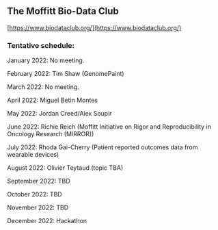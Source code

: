## The Moffitt Bio-Data Club
[https://www.biodataclub.org/](https://www.biodataclub.org/)

### Tentative schedule:

January 2022: No meeting.

February 2022: Tim Shaw (GenomePaint)

March 2022: No meeting.

April 2022: Miguel Betin Montes

May 2022: Jordan Creed/Alex Soupir

June 2022: Richie Reich (Moffitt Initiative on Rigor and Reproducibility in Oncology Research (MIRROR))

July 2022: Rhoda Gai-Cherry (Patient reported outcomes data from wearable devices)

August 2022: Olivier Teytaud (topic TBA)

September 2022: TBD

October 2022: TBD

November 2022: TBD

December 2022: Hackathon
